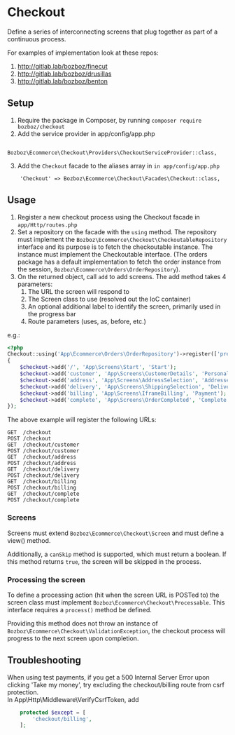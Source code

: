# Checkout

Define a series of interconnecting screens that plug together as part of a continuous process.

For examples of implementation look at these repos:

1. http://gitlab.lab/bozboz/finecut
2. http://gitlab.lab/bozboz/drusillas
3. http://gitlab.lab/bozboz/benton


## Setup

1. Require the package in Composer, by running `composer require bozboz/checkout`
2. Add the service provider in app/config/app.php

```
    Bozboz\Ecommerce\Checkout\Providers\CheckoutServiceProvider::class,
```
3. Add the `Checkout` facade to the aliases array in `in app/config/app.php`

```
    'Checkout' => Bozboz\Ecommerce\Checkout\Facades\Checkout::class,
```

## Usage

1. Register a new checkout process using the Checkout facade in `app/Http/routes.php`
2. Set a repository on the facade with the `using` method. The repository must implement the `Bozboz\Ecommerce\Checkout\CheckoutableRepository` interface and its purpose is to fetch the checkoutable instance. The instance must implement the Checkoutable interface. (The orders package has a default implementation to fetch the order instance from the session, `Bozboz\Ecommerce\Orders\OrderRepository`).
3. On the returned object, call `add` to add screens. The add method takes 4 parameters:
    1. The URL the screen will respond to
    2. The Screen class to use (resolved out the IoC container)
    3. An optional additional label to identify the screen, primarily used in the progress bar
    4. Route parameters (uses, as, before, etc.)


e.g.:

```php
<?php
Checkout::using('App\Ecommerce\Orders\OrderRepository')->register(['prefix' => 'checkout'], function($checkout)
{
    $checkout->add('/', 'App\Screens\Start', 'Start');
    $checkout->add('customer', 'App\Screens\CustomerDetails', 'Personal Info');
    $checkout->add('address', 'App\Screens\AddressSelection', 'Addresses');
    $checkout->add('delivery', 'App\Screens\ShippingSelection', 'Delivery');
    $checkout->add('billing', 'App\Screens\IframeBilling', 'Payment');
    $checkout->add('complete', 'App\Screens\OrderCompleted', 'Complete');
});
```

The above example will register the following URLs:

    GET  /checkout
    POST /checkout
    GET  /checkout/customer
    POST /checkout/customer
    GET  /checkout/address
    POST /checkout/address
    GET  /checkout/delivery
    POST /checkout/delivery
    GET  /checkout/billing
    POST /checkout/billing
    GET  /checkout/complete
    POST /checkout/complete

### Screens

Screens must extend `Bozboz\Ecommerce\Checkout\Screen` and must define a view() method.

Additionally, a `canSkip` method is supported, which must return a boolean. If this method returns `true`, the screen will be skipped in the process.


### Processing the screen

To define a processing action (hit when the screen URL is POSTed to) the screen class must implement `Bozboz\Ecommerce\Checkout\Processable`. This interface requires a `process()` method be defined.

Providing this method does not throw an instance of `Bozboz\Ecommerce\Checkout\ValidationException`, the checkout process will progress to the next screen upon completion.


## Troubleshooting

When using test payments, if you get a 500 Internal Server Error upon clicking 'Take my money', try excluding the checkout/billing route from csrf protection.  
In App\Http\Middleware\VerifyCsrfToken, add
```php
    protected $except = [
        'checkout/billing',
    ];
```